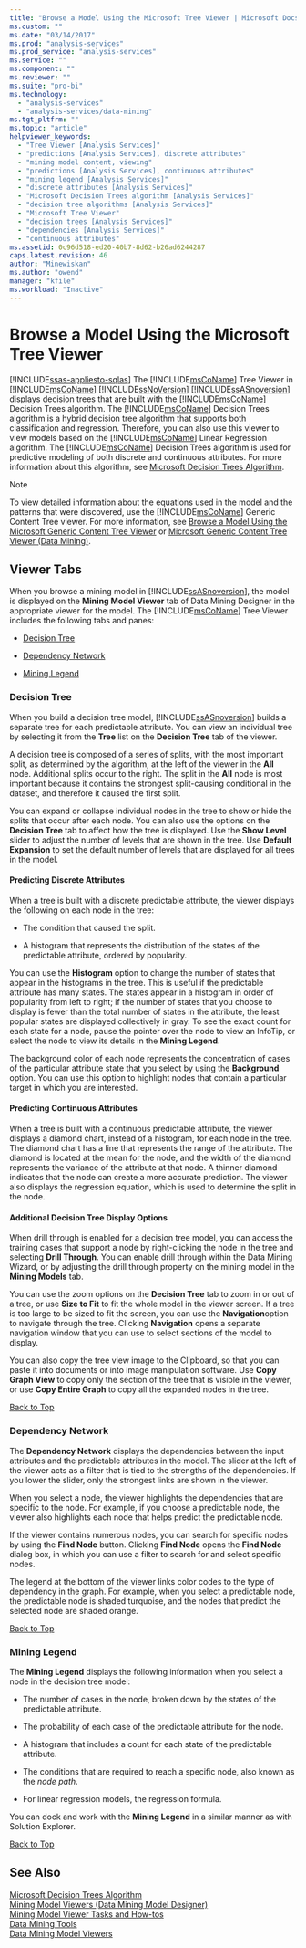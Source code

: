 ```yaml
---
title: "Browse a Model Using the Microsoft Tree Viewer | Microsoft Docs"
ms.custom: ""
ms.date: "03/14/2017"
ms.prod: "analysis-services"
ms.prod_service: "analysis-services"
ms.service: ""
ms.component: ""
ms.reviewer: ""
ms.suite: "pro-bi"
ms.technology: 
  - "analysis-services"
  - "analysis-services/data-mining"
ms.tgt_pltfrm: ""
ms.topic: "article"
helpviewer_keywords: 
  - "Tree Viewer [Analysis Services]"
  - "predictions [Analysis Services], discrete attributes"
  - "mining model content, viewing"
  - "predictions [Analysis Services], continuous attributes"
  - "mining legend [Analysis Services]"
  - "discrete attributes [Analysis Services]"
  - "Microsoft Decision Trees algorithm [Analysis Services]"
  - "decision tree algorithms [Analysis Services]"
  - "Microsoft Tree Viewer"
  - "decision trees [Analysis Services]"
  - "dependencies [Analysis Services]"
  - "continuous attributes"
ms.assetid: 0c96d518-ed20-40b7-8d62-b26ad6244287
caps.latest.revision: 46
author: "Minewiskan"
ms.author: "owend"
manager: "kfile"
ms.workload: "Inactive"
---
```

# Browse a Model Using the Microsoft Tree Viewer
[!INCLUDE[ssas-appliesto-sqlas](../../includes/ssas-appliesto-sqlas.md)]
  The [!INCLUDE[msCoName](../../includes/msconame-md.md)] Tree Viewer in [!INCLUDE[msCoName](../../includes/msconame-md.md)] [!INCLUDE[ssNoVersion](../../includes/ssnoversion-md.md)] [!INCLUDE[ssASnoversion](../../includes/ssasnoversion-md.md)] displays decision trees that are built with the [!INCLUDE[msCoName](../../includes/msconame-md.md)] Decision Trees algorithm. The [!INCLUDE[msCoName](../../includes/msconame-md.md)] Decision Trees algorithm is a hybrid decision tree algorithm that supports both classification and regression. Therefore, you can also use this viewer to view models based on the [!INCLUDE[msCoName](../../includes/msconame-md.md)] Linear Regression algorithm. The [!INCLUDE[msCoName](../../includes/msconame-md.md)] Decision Trees algorithm is used for predictive modeling of both discrete and continuous attributes. For more information about this algorithm, see [Microsoft Decision Trees Algorithm](../../analysis-services/data-mining/microsoft-decision-trees-algorithm.md).  
  
> [!NOTE]  
>  To view detailed information about the equations used in the model and the patterns that were discovered, use the [!INCLUDE[msCoName](../../includes/msconame-md.md)] Generic Content Tree viewer. For more information, see [Browse a Model Using the Microsoft Generic Content Tree Viewer](../../analysis-services/data-mining/browse-a-model-using-the-microsoft-generic-content-tree-viewer.md) or [Microsoft Generic Content Tree Viewer &#40;Data Mining&#41;](http://msdn.microsoft.com/library/751b4393-f6fd-48c1-bcef-bdca589ce34c).  
  
##  <a name="BKMK_TabsPanes"></a> Viewer Tabs  
 When you browse a mining model in [!INCLUDE[ssASnoversion](../../includes/ssasnoversion-md.md)], the model is displayed on the **Mining Model Viewer** tab of Data Mining Designer in the appropriate viewer for the model. The [!INCLUDE[msCoName](../../includes/msconame-md.md)] Tree Viewer includes the following tabs and panes:  
  
-   [Decision Tree](#BKMK_DecisionTree)  
  
-   [Dependency Network](#BKMK_DependencyNetwork)  
  
-   [Mining Legend](#BKMK_MiningLegend)  
  
###  <a name="BKMK_DecisionTree"></a> Decision Tree  
 When you build a decision tree model, [!INCLUDE[ssASnoversion](../../includes/ssasnoversion-md.md)] builds a separate tree for each predictable attribute. You can view an individual tree by selecting it from the **Tree** list on the **Decision Tree** tab of the viewer.  
  
 A decision tree is composed of a series of splits, with the most important split, as determined by the algorithm, at the left of the viewer in the **All** node. Additional splits occur to the right. The split in the **All** node is most important because it contains the strongest split-causing conditional in the dataset, and therefore it caused the first split.  
  
 You can expand or collapse individual nodes in the tree to show or hide the splits that occur after each node. You can also use the options on the **Decision Tree** tab to affect how the tree is displayed. Use the **Show Level** slider to adjust the number of levels that are shown in the tree. Use **Default Expansion** to set the default number of levels that are displayed for all trees in the model.  
  
#### Predicting Discrete Attributes  
 When a tree is built with a discrete predictable attribute, the viewer displays the following on each node in the tree:  
  
-   The condition that caused the split.  
  
-   A histogram that represents the distribution of the states of the predictable attribute, ordered by popularity.  
  
 You can use the **Histogram** option to change the number of states that appear in the histograms in the tree. This is useful if the predictable attribute has many states. The states appear in a histogram in order of popularity from left to right; if the number of states that you choose to display is fewer than the total number of states in the attribute, the least popular states are displayed collectively in gray. To see the exact count for each state for a node, pause the pointer over the node to view an InfoTip, or select the node to view its details in the **Mining Legend**.  
  
 The background color of each node represents the concentration of cases of the particular attribute state that you select by using the **Background** option. You can use this option to highlight nodes that contain a particular target in which you are interested.  
  
#### Predicting Continuous Attributes  
 When a tree is built with a continuous predictable attribute, the viewer displays a diamond chart, instead of a histogram, for each node in the tree. The diamond chart has a line that represents the range of the attribute. The diamond is located at the mean for the node, and the width of the diamond represents the variance of the attribute at that node. A thinner diamond indicates that the node can create a more accurate prediction. The viewer also displays the regression equation, which is used to determine the split in the node.  
  
#### Additional Decision Tree Display Options  
 When drill through is enabled for a decision tree model, you can access the training cases that support a node by right-clicking the node in the tree and selecting **Drill Through**. You can enable drill through within the Data Mining Wizard, or by adjusting the drill through property on the mining model in the **Mining Models** tab.  
  
 You can use the zoom options on the **Decision Tree** tab to zoom in or out of a tree, or use **Size to Fit** to fit the whole model in the viewer screen. If a tree is too large to be sized to fit the screen, you can use the **Navigation**option to navigate through the tree. Clicking **Navigation** opens a separate navigation window that you can use to select sections of the model to display.  
  
 You can also copy the tree view image to the Clipboard, so that you can paste it into documents or into image manipulation software. Use **Copy Graph View** to copy only the section of the tree that is visible in the viewer, or use **Copy Entire Graph** to copy all the expanded nodes in the tree.  
  
 [Back to Top](#BKMK_TabsPanes)  
  
###  <a name="BKMK_DependencyNetwork"></a> Dependency Network  
 The **Dependency Network** displays the dependencies between the input attributes and the predictable attributes in the model. The slider at the left of the viewer acts as a filter that is tied to the strengths of the dependencies. If you lower the slider, only the strongest links are shown in the viewer.  
  
 When you select a node, the viewer highlights the dependencies that are specific to the node. For example, if you choose a predictable node, the viewer also highlights each node that helps predict the predictable node.  
  
 If the viewer contains numerous nodes, you can search for specific nodes by using the **Find Node** button. Clicking **Find Node** opens the **Find Node** dialog box, in which you can use a filter to search for and select specific nodes.  
  
 The legend at the bottom of the viewer links color codes to the type of dependency in the graph. For example, when you select a predictable node, the predictable node is shaded turquoise, and the nodes that predict the selected node are shaded orange.  
  
 [Back to Top](#BKMK_TabsPanes)  
  
###  <a name="BKMK_MiningLegend"></a> Mining Legend  
 The **Mining Legend** displays the following information when you select a node in the decision tree model:  
  
-   The number of cases in the node, broken down by the states of the predictable attribute.  
  
-   The probability of each case of the predictable attribute for the node.  
  
-   A histogram that includes a count for each state of the predictable attribute.  
  
-   The conditions that are required to reach a specific node, also known as the *node path*.  
  
-   For linear regression models, the regression formula.  
  
 You can dock and work with the **Mining Legend** in a similar manner as with Solution Explorer.  
  
 [Back to Top](#BKMK_TabsPanes)  
  
## See Also  
 [Microsoft Decision Trees Algorithm](../../analysis-services/data-mining/microsoft-decision-trees-algorithm.md)   
 [Mining Model Viewers &#40;Data Mining Model Designer&#41;](http://msdn.microsoft.com/library/4ba391d5-c97b-4848-ba7c-7d096fa4b7dd)   
 [Mining Model Viewer Tasks and How-tos](../../analysis-services/data-mining/mining-model-viewer-tasks-and-how-tos.md)   
 [Data Mining Tools](../../analysis-services/data-mining/data-mining-tools.md)   
 [Data Mining Model Viewers](../../analysis-services/data-mining/data-mining-model-viewers.md)  
  
  
